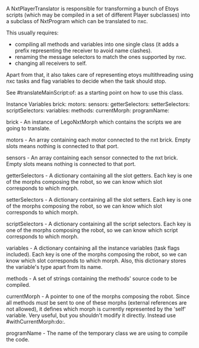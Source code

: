 A NxtPlayerTranslator is responsible for transforming a bunch of Etoys scripts (which may be compiled in a set of different Player subclasses) into a subclass of NxtProgram which can be translated to nxc.

This usually requires:
* compiling all methods and variables into one single class (it adds a prefix representing the receiver to avoid name clashes).
* renaming the message selectors to match the ones supported by nxc.
* changing all receivers to self.

Apart from that, it also takes care of representing etoys multithreading using nxc tasks and flag variables to decide when the task should stop.

See #translateMainScript:of: as a starting point on how to use this class.

Instance Variables
	brick:		<LegoNxtMorph>
	motors:		<Array>
	sensors:		<Array>
	getterSelectors:		<Dictionary>
	setterSelectors:		<Dictionary>
	scriptSelectors:		<Dictionary>
	variables:		<Dictionary>
	methods:		<Set>
	currentMorph:		<Morph>
	programName:		<Symbol>


brick
	- An instance of LegoNxtMorph which contains the scripts we are going to translate.

motors
	- An array containing each motor connected to the nxt brick. Empty slots means nothing is connected to that port.

sensors
	- An array containing each sensor connected to the nxt brick. Empty slots means nothing is connected to that port.

getterSelectors
	- A dictionary containing all the slot getters. Each key is one of the morphs composing the robot, so we can know which slot corresponds to which morph.

setterSelectors
	- A dictionary containing all the slot setters. Each key is one of the morphs composing the robot, so we can know which slot corresponds to which morph.

scriptSelectors
	- A dictionary containing all the script selectors. Each key is one of the morphs composing the robot, so we can know which script corresponds to which morph.

variables
	- A dictionary containing all the instance variables (task flags included). Each key is one of the morphs composing the robot, so we can know which slot corresponds to which morph. Also, this dictionary stores the variable's type apart from its name.
	
methods
	- A set of strings containing the methods' source code to be compiled.

currentMorph
	- A pointer to one of the morphs composing the robot. Since all methods *must* be sent to one of these morphs (external references are not allowed), it defines which morph is currently represented by the 'self' variable. Very useful, but you shouldn't modify it directly. Instead use #withCurrentMorph:do:.

programName
	- The name of the temporary class we are using to compile the code.